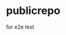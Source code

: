 # publicrepo
for e2e test























































































































































































































































































































































































































































































































































































































































































































































































































































































































































































































































































































































































































































































































































































































































































































































































































































































































































































































































































































































































































































































































































































































































































































































































































































































































































































































































































































































































































































































































































































































































































































































































































































































































































































































